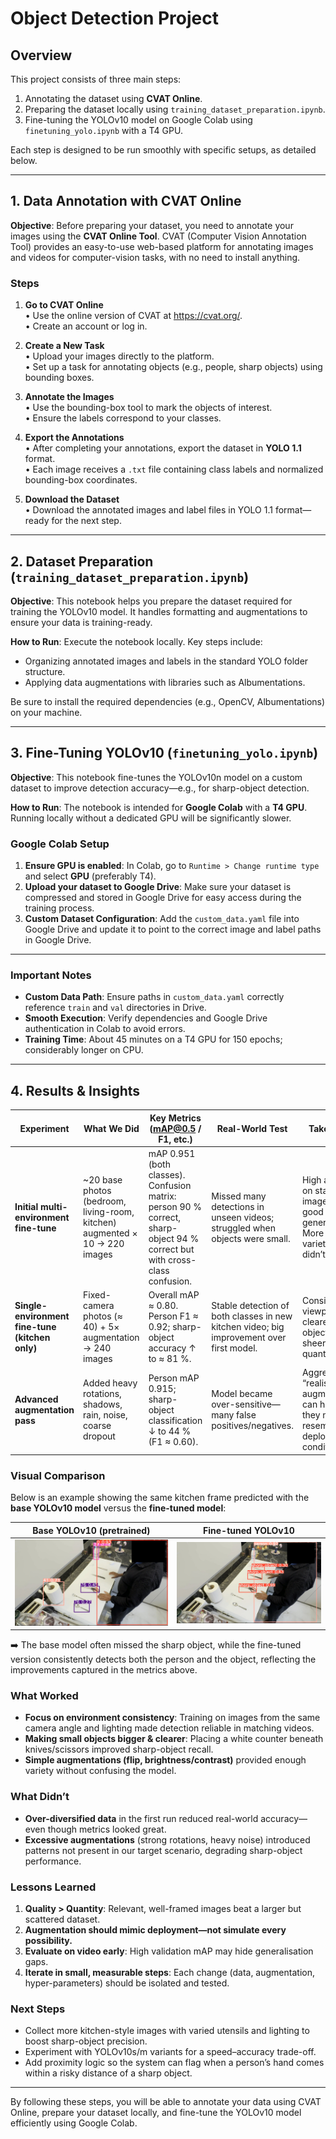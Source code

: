 # Object Detection Project

## Overview

This project consists of three main steps:
1. Annotating the dataset using **CVAT Online**.  
2. Preparing the dataset locally using `training_dataset_preparation.ipynb`.  
3. Fine-tuning the YOLOv10 model on Google Colab using `finetuning_yolo.ipynb` with a T4 GPU.

Each step is designed to be run smoothly with specific setups, as detailed below.

---

## 1. Data Annotation with CVAT Online

**Objective**: Before preparing your dataset, you need to annotate your images using the **CVAT Online Tool**. CVAT (Computer Vision Annotation Tool) provides an easy-to-use web-based platform for annotating images and videos for computer-vision tasks, with no need to install anything.

### Steps
1. **Go to CVAT Online**  
   • Use the online version of CVAT at <https://cvat.org/>.  
   • Create an account or log in.

2. **Create a New Task**  
   • Upload your images directly to the platform.  
   • Set up a task for annotating objects (e.g., people, sharp objects) using bounding boxes.

3. **Annotate the Images**  
   • Use the bounding-box tool to mark the objects of interest.  
   • Ensure the labels correspond to your classes.

4. **Export the Annotations**  
   • After completing your annotations, export the dataset in **YOLO 1.1** format.  
   • Each image receives a `.txt` file containing class labels and normalized bounding-box coordinates.

5. **Download the Dataset**  
   • Download the annotated images and label files in YOLO 1.1 format—ready for the next step.

---

## 2. Dataset Preparation (`training_dataset_preparation.ipynb`)

**Objective**: This notebook helps you prepare the dataset required for training the YOLOv10 model. It handles formatting and augmentations to ensure your data is training-ready.

**How to Run**: Execute the notebook locally. Key steps include:  
- Organizing annotated images and labels in the standard YOLO folder structure.  
- Applying data augmentations with libraries such as Albumentations.

Be sure to install the required dependencies (e.g., OpenCV, Albumentations) on your machine.

---

## 3. Fine-Tuning YOLOv10 (`finetuning_yolo.ipynb`)

**Objective**: This notebook fine-tunes the YOLOv10n model on a custom dataset to improve detection accuracy—e.g., for sharp-object detection.

**How to Run**: The notebook is intended for **Google Colab** with a **T4 GPU**. Running locally without a dedicated GPU will be significantly slower.

### Google Colab Setup
1. **Ensure GPU is enabled**: In Colab, go to `Runtime > Change runtime type` and select **GPU** (preferably T4).
2. **Upload your dataset to Google Drive**: Make sure your dataset is compressed and stored in Google Drive for easy access during the training process.
3. **Custom Dataset Configuration**: Add the `custom_data.yaml` file into Google Drive and update it to point to the correct image and label paths in Google Drive.

---

### Important Notes
- **Custom Data Path**: Ensure paths in `custom_data.yaml` correctly reference `train` and `val` directories in Drive.  
- **Smooth Execution**: Verify dependencies and Google Drive authentication in Colab to avoid errors.  
- **Training Time**: About 45 minutes on a T4 GPU for 150 epochs; considerably longer on CPU.

---

## 4. Results & Insights

| Experiment | What We Did | Key Metrics (mAP@0.5 / F1, etc.) | Real-World Test | Take-away |
|------------|-------------|----------------------------------|-----------------|-----------|
| **Initial multi-environment fine-tune** | ~20 base photos (bedroom, living-room, kitchen) augmented × 10 → 220 images | mAP 0.951 (both classes). Confusion matrix: person 90 % correct, sharp-object 94 % correct but with cross-class confusion. | Missed many detections in unseen videos; struggled when objects were small. | High accuracy on static images ≠ good video generalisation. More data variety alone didn’t solve it. |
| **Single-environment fine-tune (kitchen only)** | Fixed-camera photos (≈ 40) + 5× augmentation → 240 images | Overall mAP ≈ 0.80. Person F1 ≈ 0.92; sharp-object accuracy ↑ to ≈ 81 %. | Stable detection of both classes in new kitchen video; big improvement over first model. | Consistent viewpoint + clearer objects trump sheer quantity. |
| **Advanced augmentation pass** | Added heavy rotations, shadows, rain, noise, coarse dropout | Person mAP 0.915; sharp-object classification ↓ to 44 % (F1 ≈ 0.60). | Model became over-sensitive—many false positives/negatives. | Aggressive, “realistic” augmentations can hurt if they no longer resemble deployment conditions. |

### Visual Comparison

Below is an example showing the same kitchen frame predicted with the **base YOLOv10 model** versus the **fine-tuned model**:

| Base YOLOv10 (pretrained) | Fine-tuned YOLOv10 |
|----------------------------|--------------------|
| ![Base Model](results/base_prediction.jpg) | ![Fine-tuned Model](results/finetuned_prediction.jpg) |

➡️ The base model often missed the sharp object, while the fine-tuned version consistently detects both the person and the object, reflecting the improvements captured in the metrics above.

### What Worked
- **Focus on environment consistency**: Training on images from the same camera angle and lighting made detection reliable in matching videos.  
- **Making small objects bigger & clearer**: Placing a white counter beneath knives/scissors improved sharp-object recall.  
- **Simple augmentations (flip, brightness/contrast)** provided enough variety without confusing the model.

### What Didn’t
- **Over-diversified data** in the first run reduced real-world accuracy—even though metrics looked great.  
- **Excessive augmentations** (strong rotations, heavy noise) introduced patterns not present in our target scenario, degrading sharp-object performance.

### Lessons Learned
1. **Quality > Quantity**: Relevant, well-framed images beat a larger but scattered dataset.  
2. **Augmentation should mimic deployment—not simulate every possibility.**  
3. **Evaluate on video early**: High validation mAP may hide generalisation gaps.  
4. **Iterate in small, measurable steps**: Each change (data, augmentation, hyper-parameters) should be isolated and tested.

### Next Steps
- Collect more kitchen-style images with varied utensils and lighting to boost sharp-object precision.  
- Experiment with YOLOv10s/m variants for a speed–accuracy trade-off.  
- Add proximity logic so the system can flag when a person’s hand comes within a risky distance of a sharp object.

---

By following these steps, you will be able to annotate your data using CVAT Online, prepare your dataset locally, and fine-tune the YOLOv10 model efficiently using Google Colab.